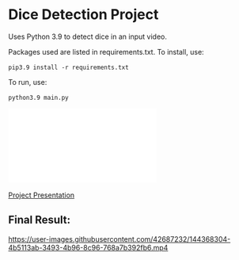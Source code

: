 # Dice Detection Project
Uses Python 3.9 to detect dice in an input video.

Packages used are listed in requirements.txt. To install, use:
```
pip3.9 install -r requirements.txt
```
To run, use:
```
python3.9 main.py
```
![Project Report](Computer_Vision_Project_Report.pdf "The report written for the project")

[Project Presentation](https://docs.google.com/presentation/d/1UdFG3jDt6hvMDKsp9LSS2P6X27s_DMyJ_4212gfxObA/edit?usp=sharing)

## Final Result:

https://user-images.githubusercontent.com/42687232/144368304-4b5113ab-3493-4b96-8c96-768a7b392fb6.mp4

